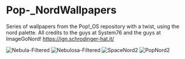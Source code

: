 # Pop-_NordWallpapers


Series of wallpapers from the Pop!_OS repository with a twist, using the nord palette.
All credits to the guys at System76 and the guys at ImageGoNord! https://ign.schrodinger-hat.it/


![Nebula-Filtered](https://user-images.githubusercontent.com/65769260/115338471-80880280-a168-11eb-9c49-f12c71bb054e.png)
![Nebulosa-Filtered](https://user-images.githubusercontent.com/65769260/115338547-a3b2b200-a168-11eb-8056-26d9cc5e0be6.png)
![SpaceNord2](https://user-images.githubusercontent.com/65769260/115338553-a7decf80-a168-11eb-8abb-49098134e44d.png)
![PopNord2](https://user-images.githubusercontent.com/65769260/115338565-ad3c1a00-a168-11eb-8923-b138f4626347.png)
